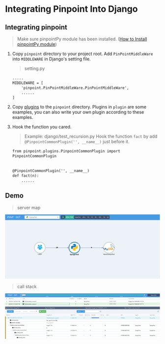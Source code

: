 ﻿# Integrating Pinpoint Into Django


## Integrating pinpoint

> Make sure pinpointPy module has been installed. ([How to Install pinpointPy module](../../../DOC/PY/Readme.md))
1. Copy ```pinpoint``` directory to your project root. Add ```PinPointMiddleWare``` into ```MIDDLEWARE``` in Django's setting file.
    >setting.py

    ```
    .....
    MIDDLEWARE = [
        'pinpoint.PinPointMiddleWare.PinPointMiddleWare',
        ......
    ]
    ```
2. Copy [plugins](../plugins) to the ```pinpoint``` directory. Plugins in ```plugin``` are some examples, you can also write your own plugin according to these examples.

3. Hook the function you cared.

     > Example: django/test_recursion.py
     Hook the function ```fact``` by add ```@PinpointCommonPlugin('', __name__)``` just before it.
    
    
    ```
    from pinpoint.plugins.PinpointCommonPlugin import PinpointCommonPlugin
    
    
    @PinpointCommonPlugin('', __name__)
    def fact(n):
        ......
    ```

## Demo 


> server map 

![server-map](images/Django-mysql-servermap.png) 

> call stack

![server-stack](images/Django-recursion-calltree.png)

